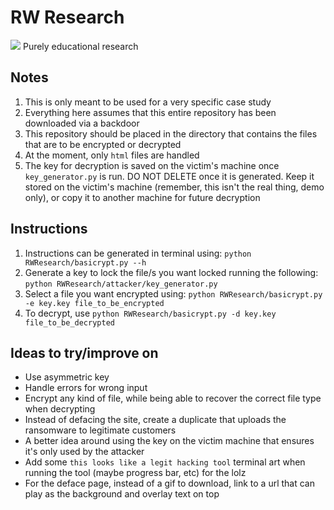 # RW Research
![](https://cdn-images-1.medium.com/fit/t/1600/480/1*zSPtMkp70YN9JDhFRaHHXA.jpeg)
Purely educational research

## Notes
  1. This is only meant to be used for a very specific case study
  2. Everything here assumes that this entire repository has been downloaded via a backdoor
  3. This repository should be placed in the directory that contains the files that are to be encrypted or decrypted
  4. At the moment, only `html` files are handled
  5. The key for decryption is saved on the victim's machine once `key_generator.py` is run. DO NOT DELETE once it is generated. Keep it stored on the victim's machine (remember, this isn't the real thing, demo only), or copy it to another machine for future decryption

## Instructions
  1. Instructions can be generated in terminal using: `python RWResearch/basicrypt.py --h`
  2. Generate a key to lock the file/s you want locked running the following: `python RWResearch/attacker/key_generator.py`
  3. Select a file you want encrypted using: `python RWResearch/basicrypt.py -e key.key file_to_be_encrypted`
  4. To decrypt, use `python RWResearch/basicrypt.py -d key.key file_to_be_decrypted`

## Ideas to try/improve on
* Use asymmetric key
* Handle errors for wrong input
* Encrypt any kind of file, while being able to recover the correct file type when decrypting
* Instead of defacing the site, create a duplicate that uploads the ransomware to legitimate customers
* A better idea around using the key on the victim machine that ensures it's only used by the attacker
* Add some `this looks like a legit hacking tool` terminal art when running the tool (maybe progress bar, etc) for the lolz
* For the deface page, instead of a gif to download, link to a url that can play as the background and overlay text on top
